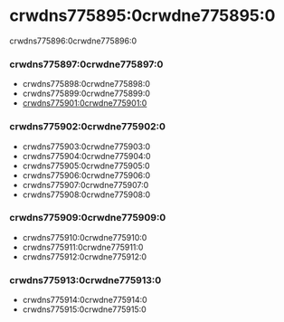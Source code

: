 # crwdns775895:0crwdne775895:0

crwdns775896:0crwdne775896:0

### crwdns775897:0crwdne775897:0

* crwdns775898:0crwdne775898:0
* crwdns775899:0crwdne775899:0
* [crwdns775901:0crwdne775901:0](crwdns775900:0crwdne775900:0)

### crwdns775902:0crwdne775902:0

* crwdns775903:0crwdne775903:0
* crwdns775904:0crwdne775904:0
* crwdns775905:0crwdne775905:0
* crwdns775906:0crwdne775906:0
* crwdns775907:0crwdne775907:0
* crwdns775908:0crwdne775908:0

### crwdns775909:0crwdne775909:0

* crwdns775910:0crwdne775910:0
* crwdns775911:0crwdne775911:0
* crwdns775912:0crwdne775912:0

### crwdns775913:0crwdne775913:0

* crwdns775914:0crwdne775914:0
* crwdns775915:0crwdne775915:0